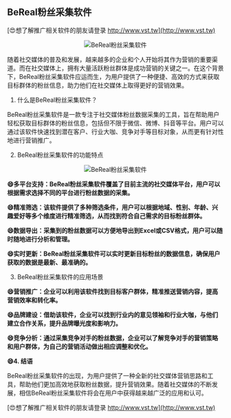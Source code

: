 ## **BeReal粉丝采集软件**

[😍想了解推广相关软件的朋友请登录 http://www.vst.tw](http://www.vst.tw)

 <center><img src="https://vst.tw/MP4/tuiguang/png/8.png" alt="BeReal粉丝采集软件"></center>

随着社交媒体的普及和发展，越来越多的企业和个人开始将其作为营销的重要渠道。而在社交媒体上，拥有大量活跃粉丝群体是成功营销的关键之一。在这个背景下，BeReal粉丝采集软件应运而生，为用户提供了一种便捷、高效的方式来获取目标群体的粉丝信息，助力他们在社交媒体上取得更好的营销效果。

1. 什么是BeReal粉丝采集软件？

BeReal粉丝采集软件是一款专注于社交媒体粉丝数据采集的工具，旨在帮助用户轻松获取目标群体的粉丝信息，包括但不限于微信、微博、抖音等平台。用户可以通过该软件快速找到潜在客户、行业大咖、竞争对手等目标对象，从而更有针对性地进行营销推广。

2. BeReal粉丝采集软件的功能特点

 <center><img src="https://vst.tw/MP4/tuiguang/png/0.png" alt="BeReal粉丝采集软件"></center>

**😄多平台支持：BeReal粉丝采集软件覆盖了目前主流的社交媒体平台，用户可以根据需求选择不同的平台进行粉丝数据的采集。**

**😄精准筛选：该软件提供了多种筛选条件，用户可以根据地域、性别、年龄、兴趣爱好等多个维度进行精准筛选，从而找到符合自己需求的目标粉丝群体。**

**😄数据导出：采集到的粉丝数据可以方便地导出到Excel或CSV格式，用户可以随时随地进行分析和管理。**

**😄实时更新：BeReal粉丝采集软件可以实时更新目标粉丝的数据信息，确保用户获取的数据是最新、最准确的。**

3. BeReal粉丝采集软件的应用场景

**😄营销推广：企业可以利用该软件找到目标客户群体，精准推送营销内容，提高营销效率和转化率。**

**😄品牌建设：借助该软件，企业可以找到行业内的意见领袖和行业大咖，与他们建立合作关系，提升品牌曝光度和影响力。**

**😄竞争分析：通过采集竞争对手的粉丝数据，企业可以了解竞争对手的营销策略和用户群体，为自己的营销活动做出相应调整和优化。**

**😄4. 结语**

BeReal粉丝采集软件的出现，为用户提供了一种全新的社交媒体营销思路和工具，帮助他们更加高效地获取粉丝数据，提升营销效果。随着社交媒体的不断发展，相信BeReal粉丝采集软件将会在用户中获得越来越广泛的应用和认可。

[😍想了解推广相关软件的朋友请登录 http://www.vst.tw](http://www.vst.tw)



